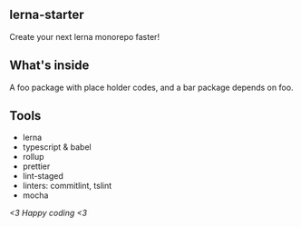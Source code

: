 ## lerna-starter
Create your next lerna monorepo faster!

## What's inside
A foo package with place holder codes, and a bar package depends on foo.

## Tools
- lerna
- typescript & babel
- rollup
- prettier
- lint-staged
- linters: commitlint, tslint
- mocha

*<3 Happy coding <3*